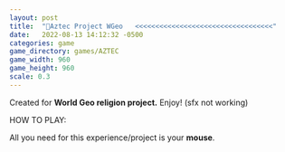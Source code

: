 ```yaml
---
layout: post
title:  "🗿Aztec Project WGeo   <<<<<<<<<<<<<<<<<<<<<<<<<<<<<<<<<<"
date:   2022-08-13 14:12:32 -0500
categories: game
game_directory: games/AZTEC
game_width: 960
game_height: 960
scale: 0.3
---
```


Created for **World Geo religion project.** Enjoy!  (sfx not working)

HOW TO PLAY:

All you need for this experience/project is your **mouse**.